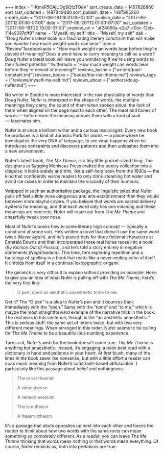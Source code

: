 +++
index = "-KmxR5OAjUOg6QfzTOeV"
sort_create_date = 1497826860
sort_last_updated = 1497849480
sort_publish_date = 1497985260
create_date = "2017-06-18T16:01:00-07:00"
publish_date = "2017-06-20T12:01:00-07:00"
date = "2017-06-20T12:01:00-07:00"
last_updated = "2017-06-18T22:18:00-07:00"
preview_url = "af24096a-e2a7-c0bc-f2eb-114e9397cff9"
name = "Myself, my self"
title = "Myself, my self"
dek = "Doug Nufer's latest book is a fascinating literary constraint that will make you wonder how much weight words can bear."
type = "Review"facebookauto = "How much weight can words bear before they're devoid of meaning? Does a word have to carry meaning to still be a word? Doug Nufer's latest book will leave you wondering if we're using words to their fullest potential."
twitterauto = "How much weight can words bear before they're devoid of meaning?"
reviews_byline = ["writers/paul-constant.md"]
reviews_books = ["books/the-me-theme.md"]
reviews_tags = ["reviews/myself-my-self.md"]
reviews_about = ["authors/doug-nufer.md"]
+++

No writer in Seattle is more interested in the raw physicality of words than Doug Nufer. Nufer is interested in the shape of words, the multiple meanings they carry, the sound of them when spoken aloud, the look of them when aligned on the page next to each other. The meat and bones of words — before even the meaning imbues them with a kind of soul — fascinates him.

Nufer is at once a brilliant writer and a curious lexicologist. Every new book he produces is a kind of Jurassic Park for words — a place where he investigates the very DNA of language, to see what happens when he introduces constraints and discovers patterns and then unleashes them into a new environment.

Nufer’s latest book, *The Me Theme*, is a tiny little pocket-sized thing. The designers at Sagging Meniscus Press crafted the poetry collection into a disguise: it looks stately and trim, like a self-help book from the 1930s — the kind that confidently warns readers to only drink steaming hot water and avoid ice cubes in order to maintain the viscosity of their humours. 

Wrapped in such an authoritative package, the linguistic jokes that Nufer pulls off feel a little more dangerous and anti-establishment than they would between more playful covers. If you believe that words are sacred delivery systems for meaning, and that each word only has one meaning and those meanings are concrete, Nufer will reach out from *The Me Theme* and cheerfully tweak your nose.

Most of Nufer’s books hew to some literary high concept — typically a constraint of some sort. He’s written a novel that doesn’t use the same word twice (*Never Again*), and he’s placed bets for three fictional characters at Emerald Downs and then incorporated those real horse races into a novel (*By Kelman Out of Pessoa*), and he’s told a story entirely in negative statements (*Negativeland*). This time, he’s exploring repetition and a tautology of spelling in a book that reads like a never-ending echo of itself. It unfolds from itself in a continual lexicographic origami.

The gimmick is very difficult to explain without providing an example. Here: to give you an idea of what Nufer is pulling off with *The Me Theme*, here’s the very first line:

<blockquote>O pen, open an aesthetic anaesthetic tome to me.</blockquote>

Get it? The “O pen” is a plea to Nufer’s pen and it bounces back immediately with the “open.” Same with the “tome” and “to me,” which is maybe the most straightforward example of the narrative trick in the book. The real work in this sentence, though is the “an aesthetic anaesthetic.” This is serious stuff: the same set of letters twice, but with two very different meanings. When arranged in this order, Nufer seems to be calling for *The Me Theme* to be a beautiful-but-numbing experience. 

Turns out, Nufer’s wish for the book doesn’t come true: *The Me Theme* is anything but anaesthetic. Instead, it’s engaging, a book best read with a dictionary in hand and patience in your heart. At first blush, many of the lines in the book seem like nonsense, but with a little effort a reader can coax much meaning from Nufer’s constraint-based obfuscation. I particularly like this passage about belief and nothingness:

<blockquote><p>The or-ist theorist</p>
<p>A verse averse</p>
<p>A version aversion</p>
<p>The ism theism</p>
<p>A theism atheism</p></blockquote>

It’s a passage that abuts opposites up next into each other and forces the reader to think about how two words with the same roots can mean something so completely different. As a reader, you can leave *The Me Theme* thinking that words mean nothing or that words mean everything. Of course, Nufer reminds us, both interpretations are true.

